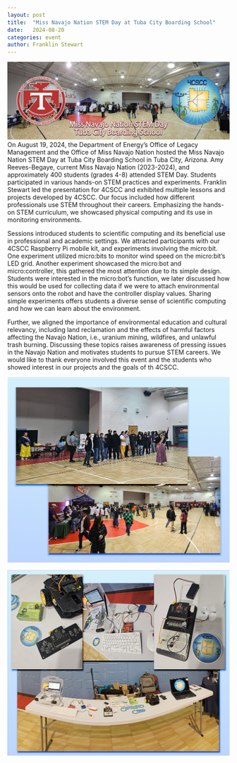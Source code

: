 ```yaml
---
layout: post
title:  "Miss Navajo Nation STEM Day at Tuba City Boarding School"
date:   2024-08-20
categories: event
author: Franklin Stewart
---
```

![Miss Navajo Nation STEM Day](/images/2024-08-19-miss-navajo-nation-stem-day/image-0.png)
On August 19, 2024, the Department of Energy’s Office of Legacy Management and the Office of Miss Navajo Nation hosted the Miss Navajo Nation STEM Day at Tuba City Boarding School in Tuba City, Arizona.  Amy Reeves-Begaye, current Miss Navajo Nation (2023-2024), and approximately 400 students (grades 4-8) attended STEM Day.  Students participated in various hands-on STEM practices and experiments.  Franklin Stewart led the presentation for 4CSCC and exhibited multiple lessons and projects developed by 4CSCC.  Our focus included how different professionals use STEM throughout their careers.  Emphasizing the hands-on STEM curriculum, we showcased physical computing and its use in monitoring environments.

Sessions introduced students to scientific computing and its beneficial use in professional and academic settings.  We attracted participants with our 4CSCC Raspberry Pi mobile kit, and experiments involving the micro:bit.    One experiment utilized micro:bits to monitor wind speed on the micro:bit’s LED grid.  Another experiment showcased the micro:bot and micro:controller, this gathered the most attention due to its simple design.  Students were interested in the micro:bot’s function, we later discussed how this would be used for collecting data if we were to attach environmental sensors onto the robot and have the controller display values.  Sharing simple experiments offers students a diverse sense of scientific computing and how we can learn about the environment.

Further, we aligned the importance of environmental education and cultural relevancy, including land reclamation and the effects of harmful factors affecting the Navajo Nation, i.e., uranium mining, wildfires, and unlawful trash burning.  Discussing these topics raises awareness of pressing issues in the Navajo Nation and motivates students to pursue STEM careers.  We would like to thank everyone involved this event and the students who showed interest in our projects and the goals of th 4CSCC.

![Students at STEM Day](/images/2024-08-19-miss-navajo-nation-stem-day/image-1.png)

![4CSCC projects shared at STEM Day](/images/2024-08-19-miss-navajo-nation-stem-day/image-2.png)
